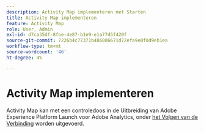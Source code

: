 ```yaml
---
description: Activity Map implementeren met Starten
title: Activity Map implementeren
feature: Activity Map
role: User, Admin
exl-id: d7ca35df-8fbe-4e87-b1e9-e1a77d5f420f
source-git-commit: 7226b4c77371b486006671d72efa9e0f0d9eb1ea
workflow-type: tm+mt
source-wordcount: '46'
ht-degree: 4%

---
```


# Activity Map implementeren

Activity Map kan met een controledoos in de Uitbreiding van Adobe Experience Platform Launch voor Adobe Analytics, onder [het Volgen van de Verbinding](https://experienceleague.adobe.com/docs/launch/using/extensions-ref/adobe-extension/analytics-extension/overview.html?lang=en#link-tracking) worden uitgevoerd.